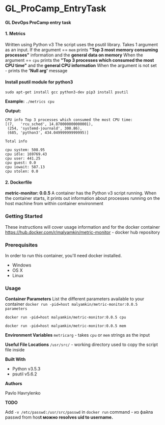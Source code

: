 # GL_ProCamp_EntryTask
#### GL DevOps ProCamp entry task

#### 1. Metrics 
Written using Python v3 
The script uses the psutil library. Takes 1 argument as an input. If the argument == `mem` prints **"Top 3 most memory consuming processes"** information and the **general data on memory**
When the argument == `cpu` prints the **"Top 3 processes which consumed the most CPU time"** and the **general CPU information**
When the argument is not set - prints the **'Null arg'** message

#### Install psutil module for python3 
`sudo apt-get install gcc python3-dev pip3 install psutil`

**Example:** 
`./metrics cpu`

**Output:** 
```
CPU info Top 3 processes which consumed the most CPU time:
[(7,   'rcu_sched', 14.870000000000001),
 (254, 'systemd-journald', 300.86),
 (685, 'python3', 434.04999999999995)]

Total info

cpu system: 508.95
cpu idle: 169769.43
cpu user: 441.25
cpu guest: 0.0
cpu iowait: 587.13
cpu stolen: 0.0
```

#### 2. Dockerfile
**metric-monitor: 0.0.5**
A container has the Python v3 script running. When the container starts, it prints out information about processes running on the host machine from within container environment

### Getting Started
These instructions will cover usage information and for the docker container https://hub.docker.com/r/malyamkin/metric-monitor - docker hub repository

### Prerequisites
In order to run this container, you'll need docker installed.

 - Windows
 - OS X
 - Linux

 ###  Usage
 
**Container Parameters**
List the different parameters available to your container
`docker run -pid=host malyamkin/metric-monitor:0.0.5 parameters`

`docker run -pid=host malyamkin/metric-monitor:0.0.5 cpu`

`docker run -pid=host malyamkin/metric-monitor:0.0.5 mem`

**Environment Variables**
`metricarg` - takes `cpu` or `mem` strings as the input

**Useful File Locations**
`/usr/src/` - working directory used to copy the script file inside

**Built With**
 - Python v3.5.3
 - psutil v5.6.2
 
**Authors**

Pavlo Havrylenko

**TODO**

Add `-v /etc/passwd:/usr/src/passwd` in `docker run` command - из файла passwd from hos**t можно resolves uid to username.**
